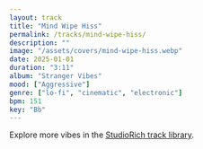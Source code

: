 ```yaml
---
layout: track
title: "Mind Wipe Hiss"
permalink: /tracks/mind-wipe-hiss/
description: ""
image: "/assets/covers/mind-wipe-hiss.webp"
date: 2025-01-01
duration: "3:11"
album: "Stranger Vibes"
mood: ["Aggressive"]
genre: ["lo-fi", "cinematic", "electronic"]
bpm: 151
key: "Bb"
---
```


Explore more vibes in the [StudioRich track library](/tracks/).
